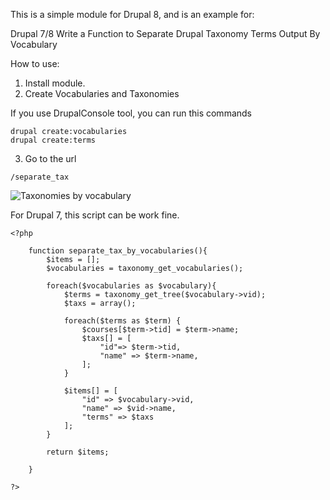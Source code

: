This is a simple module for Drupal 8, and is an example for:

Drupal 7/8
Write a Function to Separate Drupal Taxonomy Terms Output By Vocabulary

How to use:

1. Install module.
2. Create Vocabularies and Taxonomies

If you use DrupalConsole tool, you can run this commands

```
drupal create:vocabularies
drupal create:terms
```
3. Go to the url

```
/separate_tax
```

![Taxonomies by vocabulary](./taxonomiesbyvocabulary.png "Taxonomies by vocabulary")


For Drupal 7, this script can be work fine.

```
<?php

    function separate_tax_by_vocabularies(){
        $items = [];
        $vocabularies = taxonomy_get_vocabularies();

        foreach($vocabularies as $vocabulary){
            $terms = taxonomy_get_tree($vocabulary->vid);
            $taxs = array();

            foreach($terms as $term) {
                $courses[$term->tid] = $term->name;
                $taxs[] = [
                    "id"=> $term->tid,
                    "name" => $term->name,
                ];
            }

            $items[] = [
                "id" => $vocabulary->vid,
                "name" => $vid->name,
                "terms" => $taxs
            ];
        }

        return $items;

    }

?>

```


